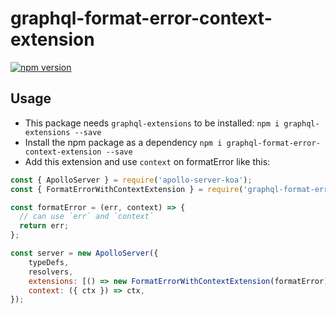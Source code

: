 graphql-format-error-context-extension
================================

[![npm version](http://img.shields.io/npm/v/graphql-format-error-context-extension.svg?style=flat)](https://npmjs.org/package/graphql-format-error-context-extension "View this project on npm")

## Usage

* This package needs `graphql-extensions` to be installed: `npm i graphql-extensions --save`
* Install the npm package as a dependency `npm i graphql-format-error-context-extension --save`
* Add this extension and use `context` on formatError like this:

```js
const { ApolloServer } = require('apollo-server-koa');
const { FormatErrorWithContextExtension } = require('graphql-format-error-context-extension');

const formatError = (err, context) => {
  // can use `err` and `context`
  return err;
};

const server = new ApolloServer({
    typeDefs,
    resolvers,
    extensions: [() => new FormatErrorWithContextExtension(formatError)],
    context: ({ ctx }) => ctx,
});
```